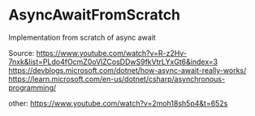 # AsyncAwaitFromScratch
Implementation from scratch of async await


Source:
https://www.youtube.com/watch?v=R-z2Hv-7nxk&list=PLdo4fOcmZ0oVlZCosDDwS9fkVtrLYxGt6&index=3
https://devblogs.microsoft.com/dotnet/how-async-await-really-works/
https://learn.microsoft.com/en-us/dotnet/csharp/asynchronous-programming/

other:
https://www.youtube.com/watch?v=2moh18sh5p4&t=652s